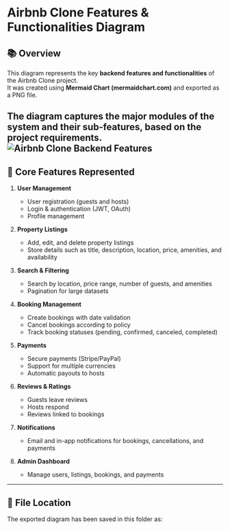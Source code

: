
# Airbnb Clone Features & Functionalities Diagram

## 📚 Overview
This diagram represents the key **backend features and functionalities** of the Airbnb Clone project.  
It was created using **Mermaid Chart (mermaidchart.com)** and exported as a PNG file.

The diagram captures the major modules of the system and their sub-features, based on the project requirements.
![Airbnb Clone Backend Features](/features-and-functionalities/features.png)
---

## 🔑 Core Features Represented
1. **User Management**
   - User registration (guests and hosts)
   - Login & authentication (JWT, OAuth)
   - Profile management

2. **Property Listings**
   - Add, edit, and delete property listings
   - Store details such as title, description, location, price, amenities, and availability

3. **Search & Filtering**
   - Search by location, price range, number of guests, and amenities
   - Pagination for large datasets

4. **Booking Management**
   - Create bookings with date validation
   - Cancel bookings according to policy
   - Track booking statuses (pending, confirmed, canceled, completed)

5. **Payments**
   - Secure payments (Stripe/PayPal)
   - Support for multiple currencies
   - Automatic payouts to hosts

6. **Reviews & Ratings**
   - Guests leave reviews
   - Hosts respond
   - Reviews linked to bookings

7. **Notifications**
   - Email and in-app notifications for bookings, cancellations, and payments

8. **Admin Dashboard**
   - Manage users, listings, bookings, and payments

---

## 📂 File Location
The exported diagram has been saved in this folder as:

